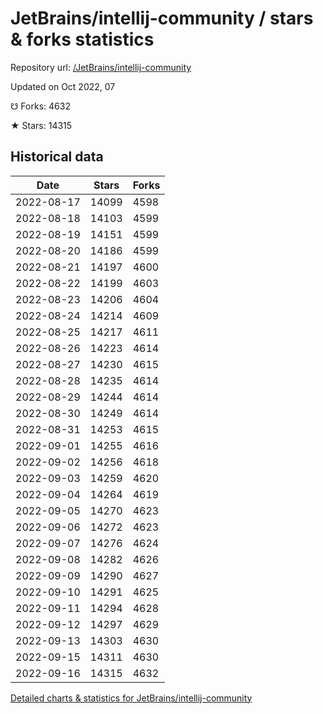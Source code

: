 # JetBrains/intellij-community / stars & forks statistics

Repository url: [/JetBrains/intellij-community](https://github.com/JetBrains/intellij-community)

Updated on Oct 2022, 07

☋ Forks: 4632

★ Stars: 14315

## Historical data
| Date | Stars | Forks |
|------|-------|-------|
| 2022-08-17 | 14099 | 4598 | 
| 2022-08-18 | 14103 | 4599 | 
| 2022-08-19 | 14151 | 4599 | 
| 2022-08-20 | 14186 | 4599 | 
| 2022-08-21 | 14197 | 4600 | 
| 2022-08-22 | 14199 | 4603 | 
| 2022-08-23 | 14206 | 4604 | 
| 2022-08-24 | 14214 | 4609 | 
| 2022-08-25 | 14217 | 4611 | 
| 2022-08-26 | 14223 | 4614 | 
| 2022-08-27 | 14230 | 4615 | 
| 2022-08-28 | 14235 | 4614 | 
| 2022-08-29 | 14244 | 4614 | 
| 2022-08-30 | 14249 | 4614 | 
| 2022-08-31 | 14253 | 4615 | 
| 2022-09-01 | 14255 | 4616 | 
| 2022-09-02 | 14256 | 4618 | 
| 2022-09-03 | 14259 | 4620 | 
| 2022-09-04 | 14264 | 4619 | 
| 2022-09-05 | 14270 | 4623 | 
| 2022-09-06 | 14272 | 4623 | 
| 2022-09-07 | 14276 | 4624 | 
| 2022-09-08 | 14282 | 4626 | 
| 2022-09-09 | 14290 | 4627 | 
| 2022-09-10 | 14291 | 4625 | 
| 2022-09-11 | 14294 | 4628 | 
| 2022-09-12 | 14297 | 4629 | 
| 2022-09-13 | 14303 | 4630 | 
| 2022-09-15 | 14311 | 4630 | 
| 2022-09-16 | 14315 | 4632 | 


[Detailed charts & statistics for JetBrains/intellij-community](https://reviewgithub.com/rep/JetBrains/intellij-community)
